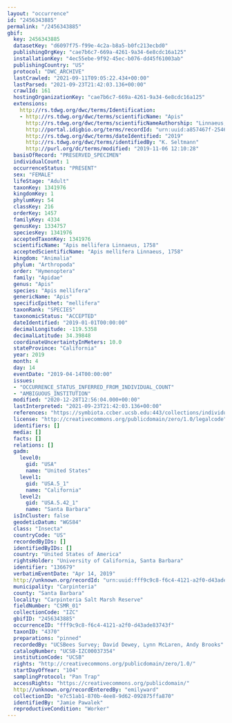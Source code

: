 ```yaml
---
layout: "occurrence"
id: "2456343885"
permalink: "/2456343885"
gbif:
  key: 2456343885
  datasetKey: "d6097f75-f99e-4c2a-b8a5-b0fc213ecbd0"
  publishingOrgKey: "cae7b6c7-669a-4261-9a34-6e8cdc16a125"
  installationKey: "4ec55ebe-9f92-45ec-b076-dd45f61003ab"
  publishingCountry: "US"
  protocol: "DWC_ARCHIVE"
  lastCrawled: "2021-09-11T09:05:22.434+00:00"
  lastParsed: "2021-09-23T21:42:03.136+00:00"
  crawlId: 161
  hostingOrganizationKey: "cae7b6c7-669a-4261-9a34-6e8cdc16a125"
  extensions:
    http://rs.tdwg.org/dwc/terms/Identification:
    - http://rs.tdwg.org/dwc/terms/scientificName: "Apis"
      http://rs.tdwg.org/dwc/terms/scientificNameAuthorship: "Linnaeus, 1758"
      http://portal.idigbio.org/terms/recordId: "urn:uuid:a857467f-2546-47bb-b013-c4ad326dc1f0"
      http://rs.tdwg.org/dwc/terms/dateIdentified: "2019"
      http://rs.tdwg.org/dwc/terms/identifiedBy: "K. Seltmann"
      http://purl.org/dc/terms/modified: "2019-11-06 12:10:28"
  basisOfRecord: "PRESERVED_SPECIMEN"
  individualCount: 1
  occurrenceStatus: "PRESENT"
  sex: "FEMALE"
  lifeStage: "Adult"
  taxonKey: 1341976
  kingdomKey: 1
  phylumKey: 54
  classKey: 216
  orderKey: 1457
  familyKey: 4334
  genusKey: 1334757
  speciesKey: 1341976
  acceptedTaxonKey: 1341976
  scientificName: "Apis mellifera Linnaeus, 1758"
  acceptedScientificName: "Apis mellifera Linnaeus, 1758"
  kingdom: "Animalia"
  phylum: "Arthropoda"
  order: "Hymenoptera"
  family: "Apidae"
  genus: "Apis"
  species: "Apis mellifera"
  genericName: "Apis"
  specificEpithet: "mellifera"
  taxonRank: "SPECIES"
  taxonomicStatus: "ACCEPTED"
  dateIdentified: "2019-01-01T00:00:00"
  decimalLongitude: -119.5358
  decimalLatitude: 34.39848
  coordinateUncertaintyInMeters: 10.0
  stateProvince: "California"
  year: 2019
  month: 4
  day: 14
  eventDate: "2019-04-14T00:00:00"
  issues:
  - "OCCURRENCE_STATUS_INFERRED_FROM_INDIVIDUAL_COUNT"
  - "AMBIGUOUS_INSTITUTION"
  modified: "2020-12-28T12:56:04.000+00:00"
  lastInterpreted: "2021-09-23T21:42:03.136+00:00"
  references: "https://symbiota.ccber.ucsb.edu:443/collections/individual/index.php?occid=136679"
  license: "http://creativecommons.org/publicdomain/zero/1.0/legalcode"
  identifiers: []
  media: []
  facts: []
  relations: []
  gadm:
    level0:
      gid: "USA"
      name: "United States"
    level1:
      gid: "USA.5_1"
      name: "California"
    level2:
      gid: "USA.5.42_1"
      name: "Santa Barbara"
  isInCluster: false
  geodeticDatum: "WGS84"
  class: "Insecta"
  countryCode: "US"
  recordedByIDs: []
  identifiedByIDs: []
  country: "United States of America"
  rightsHolder: "University of California, Santa Barbara"
  identifier: "136679"
  verbatimEventDate: "Apr 14, 2019"
  http://unknown.org/recordId: "urn:uuid:fff9c9c8-f6c4-4121-a2f0-d43ade83743f"
  municipality: "Carpinteria"
  county: "Santa Barbara"
  locality: "Carpinteria Salt Marsh Reserve"
  fieldNumber: "CSMR_01"
  collectionCode: "IZC"
  gbifID: "2456343885"
  occurrenceID: "fff9c9c8-f6c4-4121-a2f0-d43ade83743f"
  taxonID: "4370"
  preparations: "pinned"
  recordedBy: "UCSBees Survey; David Dewey, Lynn McLaren, Andy Brooks"
  catalogNumber: "UCSB-IZC00037354"
  institutionCode: "UCSB"
  rights: "http://creativecommons.org/publicdomain/zero/1.0/"
  startDayOfYear: "104"
  samplingProtocol: "Pan Trap"
  accessRights: "https://creativecommons.org/publicdomain/"
  http://unknown.org/recordEnteredBy: "emilyward"
  collectionID: "e7c51ab1-870b-4ee8-9d62-092875ffa870"
  identifiedBy: "Jamie Pawalek"
  reproductiveCondition: "Worker"
---
```

